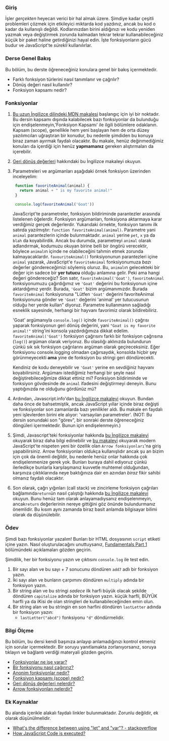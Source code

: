 ### Giriş

İşler _gerçekten_ heyecan verici bir hal almak üzere. Şimdiye kadar çeşitli problemleri çözmek için etkileyici miktarda kod yazdınız, ancak bu kod o kadar da kullanışlı değildi. Kodlarınızdan birini aldığınızı ve kodu yeniden yazmak veya değiştirmek zorunda kalmadan tekrar tekrar kullanabileceğiniz küçük bir paket haline getirdiğinizi hayal edin. İşte fonksiyonların gücü budur ve JavaScript'te _sürekli_ kullanılırlar.

### Derse Genel Bakış

Bu bölüm, bu derste öğreneceğiniz konulara genel bir bakış içermektedir.

- Farklı fonksiyon türlerini nasıl tanımlanır ve çağrılır?
- Dönüş değeri nasıl kullanılır?
- Fonksiyon kapsamı nedir?

### Fonksiyonlar

1. [Bu uzun İngilizce dilindeki MDN makalesi](https://developer.mozilla.org/en-US/docs/Learn/JavaScript/Building_blocks/Functions) başlangıç için iyi bir noktadır. Bu dersin kapsamı dışında kalabilecek bazı fonksiyonlar da bulunduğu için endişelenmeyin,'Fonksiyon Kapsamı' ile ilgili bölümlere  odaklanın. Kapsam (scope), genellikle hem yeni başlayan hem de orta düzey yazılımcıları uğraştıran bir konudur, bu nedenle şimdiden bu konuya biraz zaman ayırmak faydalı olacaktır. Bu makale, henüz değinmediğimiz konuları da içerdiği için henüz **yapmamanız** gereken alıştırmaları da içerebilir.
2. [Geri dönüş değerleri](https://developer.mozilla.org/en-US/docs/Learn/JavaScript/Building_blocks/Return_values) hakkındaki bu İngilizce makaleyi okuyun.
3. Parametreleri ve argümanları aşağıdaki örnek fonksiyon üzerinden inceleyelim:

    ~~~javascript
     function favoriteAnimal(animal) {
       return animal + " is my favorite animal!"
     }

     console.log(favoriteAnimal('Goat'))
    ~~~

    JavaScript'te parametreler, fonksiyon bildiriminde parantezler arasında listelenen öğelerdir. Fonksiyon argümanları, fonksiyona aktarmaya karar verdiğimiz gerçek değerlerdir. Yukarıdaki örnekte, fonksiyon tanımı ilk satırda yazılmıştır: `function favoriteAnimal(animal)`. Parametre yani `animal` parantezlerin içinde bulunmaktadır. `animal` yerine `pet`, `x` ya da `blah` da koyabilirdik. Ancak bu durumda, parametreyi `animal` olarak adlandırmak, kodumuzu okuyan birine belli bir öngörü verecektir, böylece `animal`ın içinde ne olabileceğini tahmin etmek zorunda kalmayacaklardır. `favouriteAnimal()` fonksiyonunun parantezleri içine `animal` yazarak, JavaScript'e `favoriteAnimal` fonksiyonumuza _bazı_ değerler göndereceğimizi söylemiş oluruz. Bu, `animal`ın gelecekteki bir değer için sadece bir **yer tutucu** olduğu anlamına gelir. Peki ama hangi değeri göndereceğiz?
    Son satır, `favoriteAnimal('Goat')`, `favoriteAnimal` fonksiyonumuzu çağırdığımız ve `'Goat'` değerini bu fonksiyonun içine aktardığımız yerdir. Burada, `'Goat'` bizim argümanımızdır. Burada `favoriteAnimal` fonksiyonuna "Lütfen `'Goat'` değerini favoriteAnimal fonksiyonuna gönder ve `'Goat'` değerini 'animal' yer tutucusunun olduğu her yerde kullan" diyoruz. Parametre kullanmanın sağladığı esneklik sayesinde, herhangi bir hayvanı favorimiz olarak bildirebiliriz.

    'Goat' argümanıyla `console.log()` içinde `favoriteAnimal()` çağrısı yaparak fonksiyonun geri dönüş değerini, yani `"Goat is my favorite animal!"` string'ini konsola yazdırdığımıza dikkat edelim. `favoriteAnimal('Goat')` fonksiyon çağrısını farklı bir fonksiyon çağrısına (`log()`) argüman olarak veriyoruz. Bu olasılığı aklınızda bulundurun çünkü sık sık fonksiyon çağrılarını argüman olarak geçireceksiniz. Eğer fonksiyonu console.logging olmadan çağırsaydık, konsolda hiçbir şey görünmeyecekti **ama** yine de fonksiyon bu stringi geri döndürecekti.

    Kendiniz de kodu deneyebilir ve `'Goat'` yerine en sevdiğiniz hayvanı koyabilirsiniz. Argümanı istediğimiz herhangi bir şeyle nasıl değiştirebileceğimize dikkat ettiniz mi? Fonksiyon bildiriminde ve fonksiyon gövdesinde de `animal` ifadesini değiştirmeyi deneyin. Bunu yaptığınızda ne olduğunu gördünüz mü?

4. Ardından, Javascript.info'dan [bu İngilizce makaleyi](http://javascript.info/function-basics) okuyun. Bundan daha önce de bahsetmiştik, ancak JavaScript yıllar içinde biraz değişti ve fonksiyonlar son zamanlarda bazı yenilikler aldı. Bu makale en faydalı yeni işlevlerden birini ele alıyor: 'varsayılan parametreler'. \(NOT: Bu dersin sonundaki son "görev", bir sonraki derste öğreneceğiniz döngüleri içermektedir.  Bunun için endişelenmeyin.\)
5. Şimdi, Javascript'teki fonksiyonlar hakkında [bu İngilizce makaleyi](http://javascript.info/function-expressions) okuyarak biraz daha bilgi edinebilir ve [bu makaleyi](http://javascript.info/arrow-functions-basics) okuyarak modern JavaScript'te nispeten yeni bir özellik olan `Arrow fonksiyonları`'na giriş yapabilirsiniz. Arrow fonksiyonları oldukça kullanışlıdır ancak şu an bizim için çok da önemli değildir, bu nedenle henüz onlar hakkında çok endişelenmenize gerek yok. Bunları buraya dahil ediyoruz çünkü ilerledikçe bunlarla karşılaşmanız kuvvetle muhtemel olduğundan, karşınıza çıktıklarında neye baktığınıza dair en azından _biraz_ fikir sahibi olmanız faydalı olacaktır.
6. Son olarak, çağrı yığınları (call stack) ve zincirleme fonksiyon çağrıları bağlamında`return`ün nasıl çalıştığı hakkında [bu İngilizce makaleyi](https://www.javascripttutorial.net/javascript-call-stack/) okuyun. Bunu henüz tam olarak anlayamadıysanız endişelenmeyin, ancak`return` değerlerinin nereye gittiğini göz önünde bulundurmanız önemlidir. Bu kısım aynı zamanda biraz basit anlamda bilgisayar bilimi olarak da düşünülebilir.

### Ödev

<div class="lesson-content__panel" markdown="1">

Şimdi bazı fonksiyonlar yazalım!  Bunları bir HTML dosyasının `script` etiketi içine yazın. Nasıl oluşturulacağını unuttuysanız, [Fundamentals Part 1](https://www.theodinproject.com/lessons/foundations-fundamentals-part-1#how-to-run-javascript-code) bölümündeki açıklamaları gözden geçirin.

Şimdilik, her bir fonksiyonu yazın ve çıktısını `console.log` ile test edin.

1. Bir sayı alan ve bu sayı + 7 sonucunu döndüren `add7` adlı bir fonksiyon yazın.
2. İki sayı alan ve bunların çarpımını döndüren `multiply` adında bir fonksiyon yazın.
3. Bir string alan ve bu stringi _sadece_ ilk harfi büyük olacak şekilde döndüren `capitalize` adında bir fonksiyon yazın.  küçük harfli, BÜYÜK harfli ya da iKisi de olan stringleri de kullanabileceğinden emin olun.
4. Bir string alan ve bu stringin en son harfini döndüren `lastLetter` adında bir fonksiyon yazın:
    - `lastLetter("abcd")` fonksiyonu `"d"` döndürmelidir.

</div>

### Bilgi Ölçme

Bu bölüm, bu dersi kendi başınıza anlayıp anlamadığınızı kontrol etmeniz için sorular içermektedir. Bir soruyu yanıtlamakta zorlanıyorsanız, soruya tıklayın ve bağlantı verdiği materyali gözden geçirin.

- [Fonksiyonlar ne işe yarar?](https://developer.mozilla.org/en-US/docs/Learn/JavaScript/Building_blocks/Functions)
- [Bir fonksiyonu nasıl çağırırız?](https://developer.mozilla.org/en-US/docs/Learn/JavaScript/Building_blocks/Functions#invoking_functions)
- [Anonim fonksiyonlar nedir?](https://developer.mozilla.org/en-US/docs/Learn/JavaScript/Building_blocks/Functions#anonymous_functions_and_arrow_functions)
- [Fonksiyon kapsamı (scope) nedir?](https://developer.mozilla.org/en-US/docs/Learn/JavaScript/Building_blocks/Functions#function_scope_and_conflicts)
- [Geri dönüş değerleri nelerdir?](https://developer.mozilla.org/en-US/docs/Learn/JavaScript/Building_blocks/Return_values)
- [Arrow fonksiyonları nelerdir?](https://javascript.info/arrow-functions-basics)

### Ek Kaynaklar

Bu alanda içerikle alakalı faydalı linkler bulunmaktadır. Zorunlu değildir, ek olarak düşünülmelidir.

- [What's the difference between using "let" and "var"? - stackoverflow](https://stackoverflow.com/questions/762011/whats-the-difference-between-using-let-and-var#:~:text=The%20main%20difference%20is%20scoping,(hence%20the%20block%20scope))
- [How JavaScript Code is executed?](https://youtu.be/iLWTnMzWtj4)
